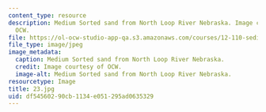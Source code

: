 ```yaml
---
content_type: resource
description: Medium Sorted sand from North Loop River Nebraska. Image courtesy of
  OCW.
file: https://ol-ocw-studio-app-qa.s3.amazonaws.com/courses/12-110-sedimentary-geology-fall-2004/df54560290cb1134e051295ad0635329_23.jpg
file_type: image/jpeg
image_metadata:
  caption: Medium Sorted sand from North Loop River Nebraska.
  credit: Image courtesy of OCW.
  image-alt: Medium Sorted sand from North Loop River Nebraska.
resourcetype: Image
title: 23.jpg
uid: df545602-90cb-1134-e051-295ad0635329
---
```

